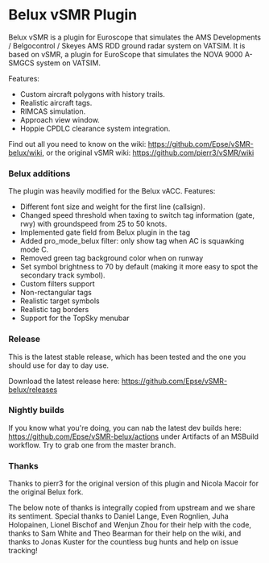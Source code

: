 # Belux vSMR Plugin

Belux vSMR is a plugin for Euroscope that simulates the AMS Developments / Belgocontrol / Skeyes AMS RDD ground radar system on VATSIM.
It is based on vSMR,  a plugin for EuroScope that simulates the NOVA 9000 A-SMGCS system on VATSIM.

Features:
* Custom aircraft polygons with history trails.
* Realistic aircraft tags.
* RIMCAS simulation.
* Approach view window.
* Hoppie CPDLC clearance system integration.

Find out all you need to know on the wiki: <https://github.com/Epse/vSMR-belux/wiki>, or the original vSMR wiki: <https://github.com/pierr3/vSMR/wiki>

### Belux additions
The plugin was heavily modified for the Belux vACC.
Features:
* Different font size and weight for the first line (callsign).
* Changed speed threshold when taxing to switch tag information (gate, rwy) with groundspeed from 25 to 50 knots.
* Implemented gate field from Belux plugin in the tag
* Added pro_mode_belux filter: only show tag when AC is squawking mode C.
* Removed green tag background color when on runway
* Set symbol brightness to 70 by default (making it more easy to spot the secondary track symbol).
* Custom filters support
* Non-rectangular tags
* Realistic target symbols
* Realistic tag borders
* Support for the TopSky menubar

### Release

This is the latest stable release, which has been tested and the one you should use for day to day use.

Download the latest release here: <https://github.com/Epse/vSMR-belux/releases>

### Nightly builds

If you know what you're doing, you can nab the latest dev builds here: <https://github.com/Epse/vSMR-belux/actions> under Artifacts of an MSBuild workflow. Try to grab one from the master branch.

### Thanks

Thanks to pierr3 for the original version of this plugin and Nicola Macoir for the original Belux fork.

The below note of thanks is integrally copied from upstream and we share its sentiment.
Special thanks to Daniel Lange, Even Rognlien, Juha Holopainen, Lionel Bischof and Wenjun Zhou for their help with the code, thanks to Sam White and Theo Bearman for their help on the wiki, and thanks to Jonas Kuster for the countless bug hunts and help on issue tracking!
